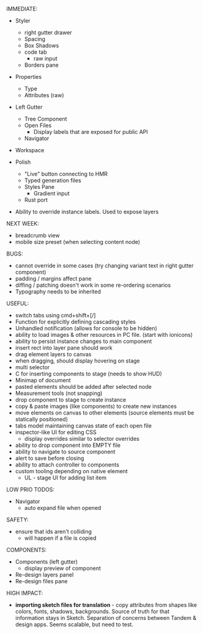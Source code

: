 IMMEDIATE:

* Styler
  * right gutter drawer
  * Spacing
  * Box Shadows
  * code tab
    * raw input
  * Borders pane
* Properties
  * Type
  * Attributes (raw)
* Left Gutter

  * Tree Component
  * Open Files
    * Display labels that are exposed for public API
  * Navigator

* Workspace

* Polish

  * "Live" button connecting to HMR
  * Typed generation files
  * Styles Pane
    * Gradient input
  * Rust port

* Ability to override instance labels. Used to expose layers

NEXT WEEK:

* breadcrumb view
* mobile size preset (when selecting content node)

BUGS:

* cannot override in some cases (try changing variant text in right gutter component)
* padding / margins affect pane
* diffing / patching doesn't work in some re-ordering scenarios
* Typography needs to be inherited

USEFUL:

* switch tabs using cmd+shift+[/]
* Function for explicitly defining cascading styles
* Unhandled notification (allows for console to be hidden)
* ability to load images & other resources in PC file. (start with ionicons)
* ability to persist instance changes to main component
* insert rect into layer pane should work
* drag element layers to canvas
* when dragging, should display hovering on stage
* multi selector
* C for inserting components to stage (needs to show HUD)
* Minimap of document
* pasted elements should be added after selected node
* Measurement tools (not snapping)
* drop component to stage to create instance
* copy & paste images (like components) to create new instances
* move elements on canvas to other elements (source elements must be statically positioned)
* tabs model maintaining canvas state of each open file
* inspector-like UI for editing CSS
  * display overrides similar to selector overrides
* ability to drop component into EMPTY file
* ability to navigate to source component
* alert to save before closing
* ability to attach controller to components
* custom tooling depending on native element
  * UL - stage UI for adding list item

LOW PRIO TODOS:

* Navigator
  * auto expand file when opened

SAFETY:

* ensure that ids aren't colliding
  * will happen if a file is copied

COMPONENTS:

* Components (left gutter)
  * display preview of component
* Re-design layers panel
* Re-design files pane

HIGH IMPACT:

* **importing sketch files for translation** - copy attributes from shapes like colors, fonts, shadows, backgrounds. Source of truth for that information stays in Sketch. Separation of concerns between Tandem & design apps. Seems scalable, but need to test.
